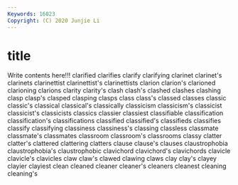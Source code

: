 ```yaml
---
Keywords: 16023
Copyright: (C) 2020 Junjie Li
---
```


# title

Write contents here!!!
clarified 
clarifies 
clarify 
clarifying 
clarinet 
clarinet's 
clarinets
clarinettist 
clarinettist's 
clarinettists 
clarion 
clarion's 
clarioned 
clarioning 
clarions 
clarity 
clarity's
clash 
clash's 
clashed 
clashes 
clashing 
clasp 
clasp's 
clasped 
clasping 
clasps
class 
class's 
classed 
classes 
classic 
classic's 
classical 
classical's 
classically 
classicism
classicism's 
classicist 
classicist's 
classicists 
classics 
classier 
classiest 
classifiable 
classification 
classification's
classifications 
classified 
classified's 
classifieds 
classifies 
classify 
classifying 
classiness 
classiness's 
classing
classless 
classmate 
classmate's 
classmates 
classroom 
classroom's 
classrooms 
classy 
clatter 
clatter's
clattered 
clattering 
clatters 
clause 
clause's 
clauses 
claustrophobia 
claustrophobia's 
claustrophobic 
clavichord
clavichord's 
clavichords 
clavicle 
clavicle's 
clavicles 
claw 
claw's 
clawed 
clawing 
claws
clay 
clay's 
clayey 
clayier 
clayiest 
clean 
cleaned 
cleaner 
cleaner's 
cleaners
cleanest 
cleaning 
cleaning's 
